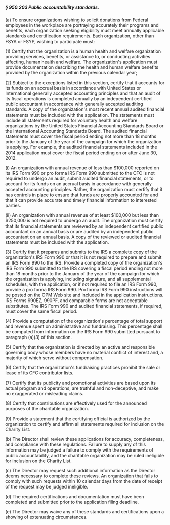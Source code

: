 ##### § 950.203 Public accountability standards. #####

(a) To ensure organizations wishing to solicit donations from Federal employees in the workplace are portraying accurately their programs and benefits, each organization seeking eligibility must meet annually applicable standards and certification requirements. Each organization, other than FSYA or FSYP, wishing to participate must:

(1) Certify that the organization is a human health and welfare organization providing services, benefits, or assistance to, or conducting activities affecting, human health and welfare. The organization's application must provide documentation describing the health and human welfare benefits provided by the organization within the previous calendar year;

(2) Subject to the exceptions listed in this section, certify that it accounts for its funds on an accrual basis in accordance with United States or International generally accepted accounting principles and that an audit of its fiscal operations is completed annually by an independent certified public accountant in accordance with generally accepted auditing standards. A copy of the organization's most recent annual audited financial statements must be included with the application. The statements must include all statements required for voluntary health and welfare organizations by the United States Financial Accounting Standards Board or the International Accounting Standards Board. The audited financial statements must cover the fiscal period ending not more than 18 months prior to the January of the year of the campaign for which the organization is applying. For example, the audited financial statements included in the 2014 application must cover the fiscal period ending on or after June 30, 2012.

(i) An organization with annual revenue of less than $100,000 reported on its IRS Form 990 or pro forma IRS Form 990 submitted to the CFC is not required to undergo an audit, submit audited financial statements, or to account for its funds on an accrual basis in accordance with generally accepted accounting principles. Rather, the organization must certify that it has controls in place to ensure that funds are properly accounted for and that it can provide accurate and timely financial information to interested parties.

(ii) An organization with annual revenue of at least $100,000 but less than $250,000 is not required to undergo an audit. The organization must certify that its financial statements are reviewed by an independent certified public accountant on an annual basis or are audited by an independent public accountant on an annual basis. A copy of the reviewed or audited financial statements must be included with the application.

(3) Certify that it prepares and submits to the IRS a complete copy of the organization's IRS Form 990 or that it is not required to prepare and submit an IRS Form 990 to the IRS. Provide a completed copy of the organization's IRS Form 990 submitted to the IRS covering a fiscal period ending not more than 18 months prior to the January of the year of the campaign for which the organization is applying, including signature, and all supplemental schedules, with the application, or if not required to file an IRS Form 990, provide a pro forma IRS Form 990. Pro forma IRS Form 990 instructions will be posted on the OPM Web site and included in the application instructions. IRS Forms 990EZ, 990PF, and comparable forms are not acceptable substitutes. The IRS Form 990 and audited financial statements, if required, must cover the same fiscal period.

(4) Provide a computation of the organization's percentage of total support and revenue spent on administrative and fundraising. This percentage shall be computed from information on the IRS Form 990 submitted pursuant to paragraph (a)(3) of this section.

(5) Certify that the organization is directed by an active and responsible governing body whose members have no material conflict of interest and, a majority of which serve without compensation.

(6) Certify that the organization's fundraising practices prohibit the sale or lease of its CFC contributor lists.

(7) Certify that its publicity and promotional activities are based upon its actual program and operations, are truthful and non-deceptive, and make no exaggerated or misleading claims.

(8) Certify that contributions are effectively used for the announced purposes of the charitable organization.

(9) Provide a statement that the certifying official is authorized by the organization to certify and affirm all statements required for inclusion on the Charity List.

(b) The Director shall review these applications for accuracy, completeness, and compliance with these regulations. Failure to supply any of this information may be judged a failure to comply with the requirements of public accountability, and the charitable organization may be ruled ineligible for inclusion on the Charity List.

(c) The Director may request such additional information as the Director deems necessary to complete these reviews. An organization that fails to comply with such requests within 10 calendar days from the date of receipt of the request may be judged ineligible.

(d) The required certifications and documentation must have been completed and submitted prior to the application filing deadline.

(e) The Director may waive any of these standards and certifications upon a showing of extenuating circumstances.